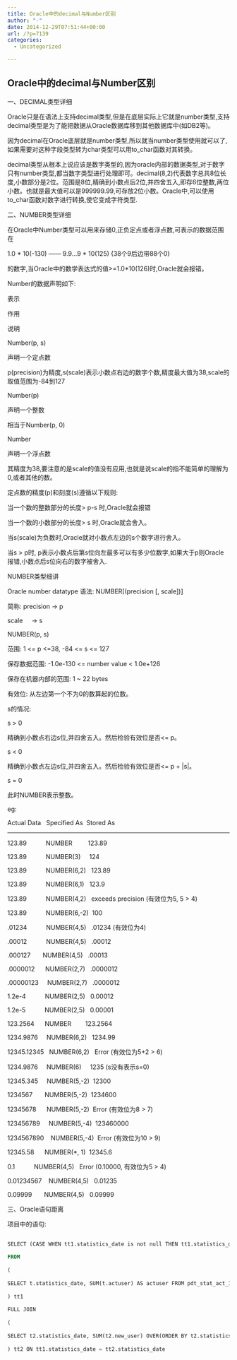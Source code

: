 ```yaml
---
title: Oracle中的decimal与Number区别
author: "-"
date: 2014-12-29T07:51:44+00:00
url: /?p=7139
categories:
  - Uncategorized

---
```

## Oracle中的decimal与Number区别
一、DECIMAL类型详细
  
Oracle只是在语法上支持decimal类型,但是在底层实际上它就是number类型,支持decimal类型是为了能把数据从Oracle数据库移到其他数据库中(如DB2等)。

因为decimal在Oracle底层就是number类型,所以就当number类型使用就可以了,如果需要对这种字段类型转为char类型可以用to_char函数对其转换。

decimal类型从根本上说应该是数字类型的,因为oracle内部的数据类型,对于数字只有number类型,都当数字类型进行处理即可。decimal(8,2)代表数字总共8位长度,小数部分是2位。范围是8位,精确到小数点后2位,并四舍五入,即存6位整数,两位小数。也就是最大值可以是999999.99,可存放2位小数。Oracle中,可以使用to_char函数对数字进行转换,使它变成字符类型.

二、NUMBER类型详细

在Oracle中Number类型可以用来存储0,正负定点或者浮点数,可表示的数据范围在

1.0 \* 10(-130) —— 9.9...9 \* 10(125) {38个9后边带88个0}
  
的数字,当Oracle中的数学表达式的值>=1.0*10(126)时,Oracle就会报错。

Number的数据声明如下: 

表示
  
作用
  
说明
  
Number(p, s)
  
声明一个定点数
  
p(precision)为精度,s(scale)表示小数点右边的数字个数,精度最大值为38,scale的取值范围为-84到127
  
Number(p)
  
声明一个整数
  
相当于Number(p, 0)
  
Number
  
声明一个浮点数
  
其精度为38,要注意的是scale的值没有应用,也就是说scale的指不能简单的理解为0,或者其他的数。
  
定点数的精度(p)和刻度(s)遵循以下规则: 

当一个数的整数部分的长度> p-s 时,Oracle就会报错

当一个数的小数部分的长度> s 时,Oracle就会舍入。

当s(scale)为负数时,Oracle就对小数点左边的s个数字进行舍入。

当s > p时, p表示小数点后第s位向左最多可以有多少位数字,如果大于p则Oracle报错,小数点后s位向右的数字被舍入.

NUMBER类型细讲

Oracle number datatype 语法: NUMBER[(precision [, scale])]
  
简称: precision -> p
  
scale     -> s

NUMBER(p, s)
  
范围: 1 <= p <=38, -84 <= s <= 127
  
保存数据范围: -1.0e-130 <= number value < 1.0e+126
  
保存在机器内部的范围: 1 ~ 22 bytes

有效位: 从左边第一个不为0的数算起的位数。
  
s的情况: 
  
s > 0
  
精确到小数点右边s位,并四舍五入。然后检验有效位是否<= p。
  
s < 0
  
精确到小数点左边s位,并四舍五入。然后检验有效位是否<= p + |s|。
  
s = 0
  
此时NUMBER表示整数。

eg:
  
Actual Data   Specified As  Stored As
  
--------------
  
123.89           NUMBER         123.89
  
123.89           NUMBER(3)     124
  
123.89           NUMBER(6,2)   123.89
  
123.89           NUMBER(6,1)   123.9
  
123.89           NUMBER(4,2)   exceeds precision (有效位为5, 5 > 4)
  
123.89           NUMBER(6,-2)  100
  
.01234           NUMBER(4,5)   .01234 (有效位为4)
  
.00012           NUMBER(4,5)   .00012
  
.000127       NUMBER(4,5)   .00013
  
.0000012      NUMBER(2,7)   .0000012
  
.00000123     NUMBER(2,7)   .0000012
  
1.2e-4           NUMBER(2,5)   0.00012
  
1.2e-5           NUMBER(2,5)   0.00001
  
123.2564      NUMBER        123.2564
  
1234.9876     NUMBER(6,2)   1234.99
  
12345.12345   NUMBER(6,2)   Error (有效位为5+2 > 6)
  
1234.9876     NUMBER(6)     1235 (s没有表示s=0)
  
12345.345     NUMBER(5,-2)  12300
  
1234567       NUMBER(5,-2)  1234600
  
12345678      NUMBER(5,-2)  Error (有效位为8 > 7)
  
123456789     NUMBER(5,-4)  123460000
  
1234567890    NUMBER(5,-4)  Error (有效位为10 > 9)
  
12345.58      NUMBER(*, 1)  12345.6
  
0.1           NUMBER(4,5)   Error (0.10000, 有效位为5 > 4)
  
0.01234567    NUMBER(4,5)   0.01235
  
0.09999       NUMBER(4,5)   0.09999

三、Oracle语句距离

项目中的语句: 


```sql view plaincopy
  
SELECT (CASE WHEN tt1.statistics_date is not null THEN tt1.statistics_date ELSE tt2.statistics_date END) AS statistics_date, NVL(tt1.actuser,0) AS actuser, NVL(tt2.new_user,0) AS new_user
  
FROM
  
(
  
SELECT t.statistics_date, SUM(t.actuser) AS actuser FROM pdt_stat_act_1133_i t WHERE t.statistics_date like '2013-04%' and t.statistics_month = '2013-04' GROUP BY t.statistics_date
  
) tt1
  
FULL JOIN
  
(
  
SELECT t2.statistics_date, SUM(t2.new_user) OVER(ORDER BY t2.statistics_date) AS new_user FROM (SELECT statistics_date AS statistics_date, SUM(new_user) AS new_user FROM pdt_stat_newuser_1133_i WHERE statistics_date like '2013-04%' GROUP BY statistics_date) t2
  
) tt2 ON tt1.statistics_date = tt2.statistics_date